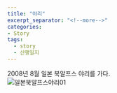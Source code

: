 ```yaml
---
title: "야리"
excerpt_separator: "<!--more-->"
categories:
- Story
tags:
  - story
  - 산행일지
---
```


2008년 8월 일본 북알프스 야리를 가다.   
![일본북알프스야리01](/myblog/assets/img/야리.jpg)
